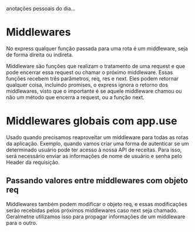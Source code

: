 anotações pessoais do dia...

# Middlewares

No express qualquer função passada para uma rota é um middleware, seja de forma direita ou indireta.

Middleware são funções que realizam o tratamento de uma request e que pode encerrar essa request ou chamar o próximo middleware.
Essas funções recebem três parâmetros, req, res e next. Eles podem retornar qualquer coisa, incluindo promises, o express ignora o retorno dos middlewares, visto que o importante é se aquele middleware chamou ou não um método que encerra a request, ou a função next.

# Middlewares globais com app.use

Usado quando precisamos reaproveitar um middleware para todas as rotas da aplicação.
Exemplo, quando vamos criar uma forma de autenticar se um determinado usuário pode ter acesso à nossa API de receitas. Para isso, será necessário enviar as informações de nome de usuário e senha pelo Header da requisição.

## Passando valores entre middlewares com objeto req

Middlewares também podem modificar o objeto req, e essas modificações serão recebidas pelos próximos middlewares caso next seja chamado. Geralmetne utilizamos isso para propagar informações de um middleware para o outro.

